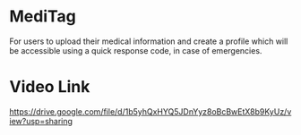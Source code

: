 # MediTag
For users to upload their medical information and create a profile which will be accessible using a quick response code, in case of emergencies.

# Video Link 
https://drive.google.com/file/d/1b5yhQxHYQ5JDnYyz8oBcBwEtX8b9KyUz/view?usp=sharing
